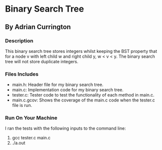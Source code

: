 # Binary Search Tree
## By Adrian Currington

### Description
This binary search tree stores integers whilst keeping the BST property that for a node v with left child w and right child y, w < v < y. The binary search tree will not store duplicate integers.  

### Files Includes
- main.h: Header file for my binary search tree.
- main.c: Implementation code for my binary search tree.
- tester.c: Tester code to test the functionality of each method in main.c.
- main.c.gcov: Shows the coverage of the main.c code when the tester.c file is run. 

### Run On Your Machine
I ran the tests with the following inputs to the command line:
1. gcc tester.c main.c
2. ./a.out
